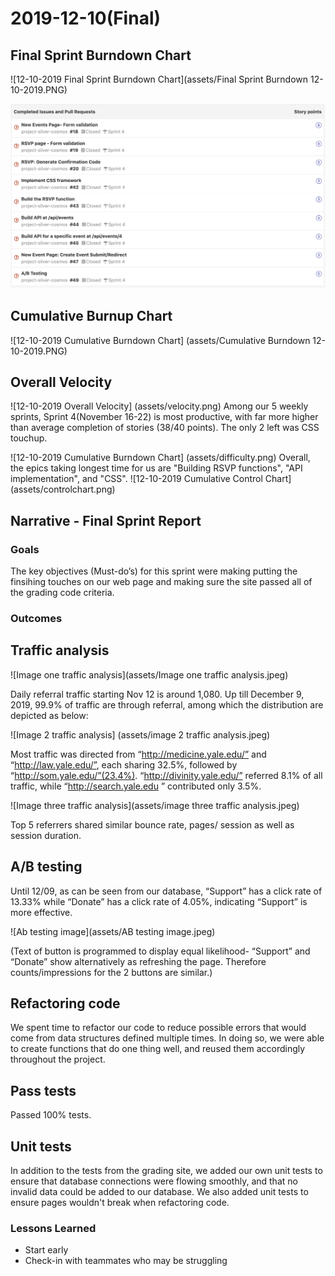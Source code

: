 # 2019-12-10(Final)
## Final Sprint Burndown Chart

![12-10-2019 Final Sprint Burndown Chart](assets/Final Sprint Burndown 12-10-2019.PNG)

![12-10-2019 Final Sprint Completed Stories](assets/sprint4completed.png)


## Cumulative Burnup Chart

![12-10-2019 Cumulative Burndown Chart] (assets/Cumulative Burndown 12-10-2019.PNG)

## Overall Velocity
![12-10-2019 Overall Velocity] (assets/velocity.png)
Among our 5 weekly sprints, Sprint 4(November 16-22) is most productive, with far more higher than average completion of stories (38/40 points). The only 2 left was CSS touchup.

![12-10-2019 Cumulative Burndown Chart] (assets/difficulty.png)
Overall, the epics taking longest time for us are "Building RSVP functions", "API implementation", and "CSS". 
![12-10-2019 Cumulative Control Chart] (assets/controlchart.png)


## Narrative - Final Sprint Report

### Goals
The key objectives (Must-do’s) for this sprint were making putting the finsihing touches on our web page and making sure the site passed all of the grading code criteria.

### Outcomes

## Traffic analysis
 
![Image one traffic analysis](assets/Image one traffic analysis.jpeg)

Daily referral traffic starting Nov 12 is around 1,080. Up till December 9, 2019,  99.9% of traffic are through referral, among which the distribution are depicted as below:

![Image 2 traffic analysis] (assets/image 2 traffic analysis.jpeg)

Most traffic was directed from “http://medicine.yale.edu/” and “http://law.yale.edu/”, each sharing 32.5%, followed by “http://som.yale.edu/”(23.4%). “http://divinity.yale.edu/” referred 8.1% of all traffic, while “http://search.yale.edu
” contributed only 3.5%.

![Image three traffic analysis](assets/image three traffic analysis.jpeg)

Top 5 referrers shared similar bounce rate, pages/ session as well as session duration. 

## A/B testing
Until 12/09, as can be seen from our database, “Support” has a click rate of 13.33% while “Donate” has a click rate of 4.05%, indicating “Support” is more effective.

![Ab testing image](assets/AB testing image.jpeg)

(Text of button is programmed to display equal likelihood- “Support” and “Donate” show alternatively as refreshing the page. Therefore counts/impressions for the 2 buttons are similar.)

## Refactoring code
We spent time to refactor our code to reduce possible errors that would come from data structures defined multiple times. In doing so, we were able to create functions that do one thing well, and reused them accordingly throughout the project.

## Pass tests
Passed 100% tests. 

## Unit tests
In addition to the tests from the grading site, we added our own unit tests to ensure that database connections were flowing smoothly, and that no invalid data could be added to our database. We also added unit tests to ensure pages wouldn't break when refactoring code. 

### Lessons Learned
- Start early
- Check-in with teammates who may be struggling
